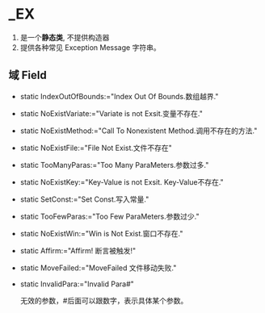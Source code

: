 # \_EX

1.  是一个**静态类**, 不提供构造器
2.  提供各种常见 Exception Message 字符串。

## 域 Field 

- static IndexOutOfBounds:="Index Out Of Bounds.数组越界."

- static NoExistVariate:="Variate is not Exsit.变量不存在."

- static NoExistMethod:="Call To Nonexistent Method.调用不存在的方法."

- static NoExistFile:="File Not Exist.文件不存在"

- static TooManyParas:="Too Many ParaMeters.参数过多."

- static NoExistKey:="Key-Value is not Exsit. Key-Value不存在."

- static SetConst:="Set Const.写入常量."

- static TooFewParas:="Too Few ParaMeters.参数过少."

- static NoExistWin:="Win is Not Exist.窗口不存在."

- static Affirm:="Affirm! 断言被触发!"

- static MoveFailed:="MoveFailed 文件移动失败."

- static InvalidPara:="Invalid Para#" 

  无效的参数，#后面可以跟数字，表示具体某个参数。

